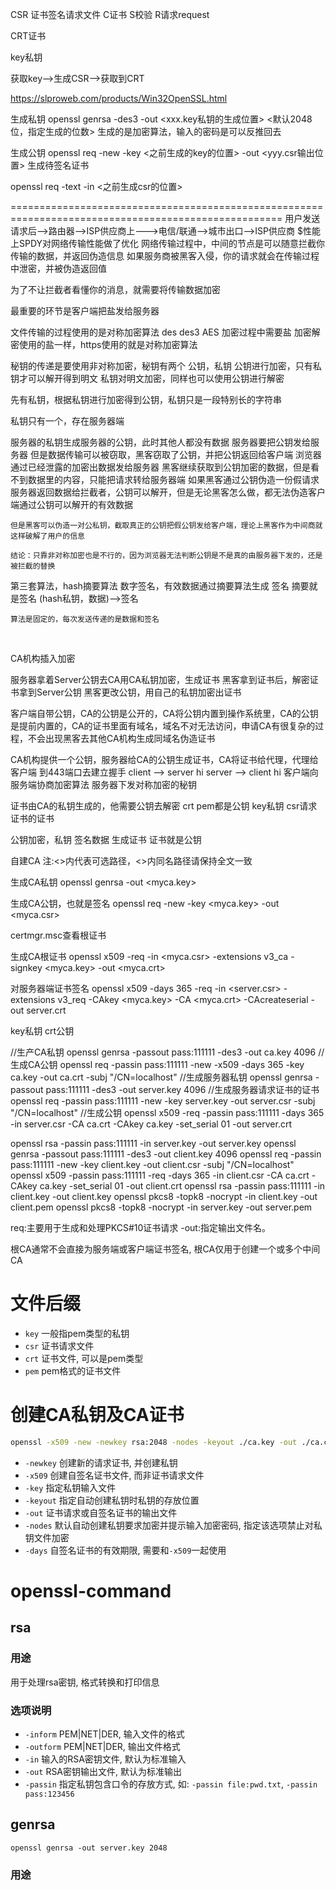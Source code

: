 CSR
证书签名请求文件
C证书 S校验 R请求request

CRT证书

key私钥


获取key-->生成CSR-->获取到CRT

https://slproweb.com/products/Win32OpenSSL.html


生成私钥
openssl genrsa -des3 -out <xxx.key私钥的生成位置> <默认2048位，指定生成的位数>
生成的是加密算法，输入的密码是可以反推回去

生成公钥
openssl req -new -key <之前生成的key的位置> -out <yyy.csr输出位置>
生成待签名证书

openssl req -text -in <之前生成csr的位置>



=====================================================================================================
用户发送请求后-->路由器-->ISP供应商上--->电信/联通-->城市出口-->ISP供应商
$性能上SPDY对网络传输性能做了优化
网络传输过程中，中间的节点是可以随意拦截你传输的数据，并返回伪造信息
如果服务商被黑客入侵，你的请求就会在传输过程中泄密，并被伪造返回值

为了不让拦截者看懂你的消息，就需要将传输数据加密

最重要的环节是客户端把盐发给服务器

文件传输的过程使用的是对称加密算法
des des3  AES   加密过程中需要盐
加密解密使用的盐一样，https使用的就是对称加密算法

秘钥的传递是要使用非对称加密，秘钥有两个
公钥，私钥
公钥进行加密，只有私钥才可以解开得到明文
私钥对明文加密，同样也可以使用公钥进行解密

先有私钥，根据私钥进行加密得到公钥，私钥只是一段特别长的字符串

私钥只有一个，存在服务器端



服务器的私钥生成服务器的公钥，此时其他人都没有数据
服务器要把公钥发给服务器
但是数据传输可以被窃取，黑客窃取了公钥，并把公钥返回给客户端
浏览器通过已经泄露的加密出数据发给服务器
黑客继续获取到公钥加密的数据，但是看不到数据里的内容，只能把请求转给服务器端
	如果黑客通过公钥伪造一份假请求
	服务器返回数据给拦截者，公钥可以解开，但是无论黑客怎么做，都无法伪造客户端通过公钥可以解开的有效数据
	
	但是黑客可以伪造一对公私钥，截取真正的公钥把假公钥发给客户端，理论上黑客作为中间商就这样破解了用户的信息
	
	结论：只靠非对称加密也是不行的，因为浏览器无法判断公钥是不是真的由服务器下发的，还是被拦截的替换

第三套算法，hash摘要算法
	数字签名，有效数据通过摘要算法生成 签名
	摘要就是签名
	(hash私钥，数据)-->签名
	
	算法是固定的，每次发送传递的是数据和签名


​	




CA机构插入加密


服务器拿着Server公钥去CA用CA私钥加密，生成证书
黑客拿到证书后，解密证书拿到Server公钥
黑客更改公钥，用自己的私钥加密出证书

客户端自带公钥，CA的公钥是公开的，CA将公钥内置到操作系统里，CA的公钥是提前内置的，CA的证书里面有域名，域名不对无法访问，申请CA有很复杂的过程，不会出现黑客去其他CA机构生成同域名伪造证书

CA机构提供一个公钥，服务器给CA的公钥生成证书，CA将证书给代理，代理给客户端
到443端口去建立握手
client --> server hi
server --> client hi
客户端向服务端协商加密算法
服务器下发对称加密的秘钥



证书由CA的私钥生成的，他需要公钥去解密
crt pem都是公钥
key私钥
csr请求证书的证书


公钥加密，私钥 签名数据 生成证书
证书就是公钥


自建CA
注:<>内代表可选路径，<>内同名路径请保持全文一致

生成CA私钥
openssl genrsa -out <myca.key>

生成CA公钥，也就是签名
openssl req -new -key <myca.key> -out <myca.csr>

certmgr.msc查看根证书

生成CA根证书
openssl x509 -req -in <myca.csr> -extensions v3_ca -signkey <myca.key> -out <myca.crt>

对服务器端证书签名
openssl x509 -days 365 -req -in <server.csr> -extensions v3_req -CAkey <myca.key> -CA <myca.crt> -CAcreateserial -out server.crt


key私钥 crt公钥

//生产CA私钥
openssl genrsa -passout pass:111111 -des3 -out ca.key 4096
//生成CA公钥
openssl req -passin pass:111111 -new -x509 -days 365 -key ca.key -out ca.crt -subj "/CN=localhost"
//生成服务器私钥
openssl genrsa -passout pass:111111 -des3 -out server.key 4096
//生成服务器请求证书的证书
openssl req -passin pass:111111 -new -key server.key -out server.csr -subj "/CN=localhost"
//生成公钥
openssl x509 -req -passin pass:111111 -days 365 -in server.csr -CA ca.crt -CAkey ca.key -set_serial 01 -out server.crt

openssl rsa -passin pass:111111 -in server.key -out server.key
openssl genrsa -passout pass:111111 -des3 -out client.key 4096
openssl req -passin pass:111111 -new -key client.key -out client.csr -subj "/CN=localhost"
openssl x509 -passin pass:111111 -req -days 365 -in client.csr -CA ca.crt -CAkey ca.key -set_serial 01 -out client.crt
openssl rsa -passin pass:111111 -in client.key -out client.key
openssl pkcs8 -topk8 -nocrypt -in client.key -out client.pem
openssl pkcs8 -topk8 -nocrypt -in server.key -out server.pem


req:主要用于生成和处理PKCS#10证书请求
	-out:指定输出文件名。


根CA通常不会直接为服务端或客户端证书签名, 根CA仅用于创建一个或多个中间CA

# 文件后缀

- `key` 一般指pem类型的私钥
- `csr` 证书请求文件
- `crt` 证书文件, 可以是pem类型
- `pem` pem格式的证书文件

# 创建CA私钥及CA证书

```sh
openssl -x509 -new -newkey rsa:2048 -nodes -keyout ./ca.key -out ./ca.crt -config ca.conf -extensions v3_req -days 3650
```

- `-newkey` 创建新的请求证书, 并创建私钥
- `-x509` 创建自签名证书文件, 而非证书请求文件
- `-key` 指定私钥输入文件
- `-keyout` 指定自动创建私钥时私钥的存放位置
- `-out` 证书请求或自签名证书的输出文件
- `-nodes` 默认自动创建私钥要求加密并提示输入加密密码, 指定该选项禁止对私钥文件加密
- `-days` 自签名证书的有效期限, 需要和`-x509`一起使用

# openssl-command

## rsa

### 用途

用于处理rsa密钥, 格式转换和打印信息

### 选项说明

- `-inform` PEM|NET|DER, 输入文件的格式
- `-outform` PEM|NET|DER, 输出文件格式
- `-in` 输入的RSA密钥文件, 默认为标准输入
- `-out` RSA密钥输出文件, 默认为标准输出
- `-passin` 指定私钥包含口令的存放方式, 如: `-passin file:pwd.txt`, `-passin pass:123456`

## genrsa

```shell
openssl genrsa -out server.key 2048
```

### 用途

